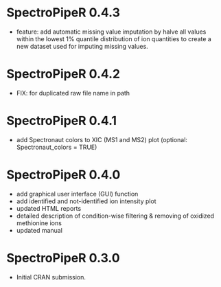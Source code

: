 # SpectroPipeR 0.4.3

* feature: add automatic missing value imputation by halve all values within the lowest 1% quantile distribution of ion quantities to create a new dataset used for imputing missing values.

# SpectroPipeR 0.4.2

* FIX: for duplicated raw file name in path

# SpectroPipeR 0.4.1

* add Spectronaut colors to XIC (MS1 and MS2) plot (optional: Spectronaut_colors = TRUE)

# SpectroPipeR 0.4.0

* add graphical user interface (GUI) function
* add identified and not-identified ion intensity plot
* updated HTML reports
* detailed description of condition-wise filtering & removing of oxidized methionine ions
* updated manual

# SpectroPipeR 0.3.0

* Initial CRAN submission.
